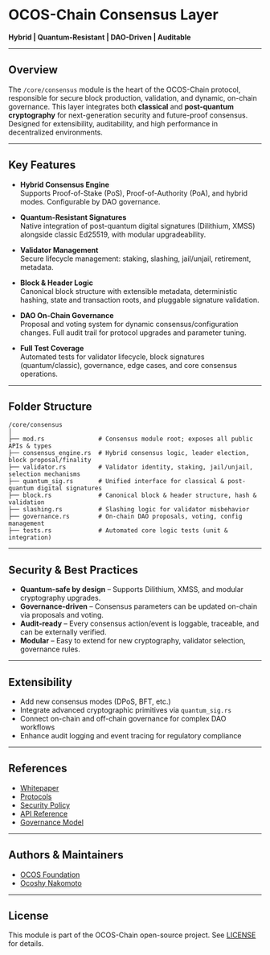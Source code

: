 # OCOS-Chain Consensus Layer

**Hybrid | Quantum-Resistant | DAO-Driven | Auditable**

---

## Overview

The `/core/consensus` module is the heart of the OCOS-Chain protocol, responsible for secure block production, validation, and dynamic, on-chain governance. This layer integrates both **classical** and **post-quantum cryptography** for next-generation security and future-proof consensus. Designed for extensibility, auditability, and high performance in decentralized environments.

---

## Key Features

- **Hybrid Consensus Engine**  
  Supports Proof-of-Stake (PoS), Proof-of-Authority (PoA), and hybrid modes. Configurable by DAO governance.

- **Quantum-Resistant Signatures**  
  Native integration of post-quantum digital signatures (Dilithium, XMSS) alongside classic Ed25519, with modular upgradeability.

- **Validator Management**  
  Secure lifecycle management: staking, slashing, jail/unjail, retirement, metadata.

- **Block & Header Logic**  
  Canonical block structure with extensible metadata, deterministic hashing, state and transaction roots, and pluggable signature validation.

- **DAO On-Chain Governance**  
  Proposal and voting system for dynamic consensus/configuration changes. Full audit trail for protocol upgrades and parameter tuning.

- **Full Test Coverage**  
  Automated tests for validator lifecycle, block signatures (quantum/classic), governance, edge cases, and core consensus operations.

---

## Folder Structure

```
/core/consensus
│
├── mod.rs               # Consensus module root; exposes all public APIs & types
├── consensus_engine.rs  # Hybrid consensus logic, leader election, block proposal/finality
├── validator.rs         # Validator identity, staking, jail/unjail, selection mechanisms
├── quantum_sig.rs       # Unified interface for classical & post-quantum digital signatures
├── block.rs             # Canonical block & header structure, hash & validation
├── slashing.rs          # Slashing logic for validator misbehavior
├── governance.rs        # On-chain DAO proposals, voting, config management
├── tests.rs             # Automated core logic tests (unit & integration)
```

---

## Security & Best Practices

- **Quantum-safe by design** – Supports Dilithium, XMSS, and modular cryptography upgrades.
- **Governance-driven** – Consensus parameters can be updated on-chain via proposals and voting.
- **Audit-ready** – Every consensus action/event is loggable, traceable, and can be externally verified.
- **Modular** – Easy to extend for new cryptography, validator selection, governance rules.

---

## Extensibility

- Add new consensus modes (DPoS, BFT, etc.)
- Integrate advanced cryptographic primitives via `quantum_sig.rs`
- Connect on-chain and off-chain governance for complex DAO workflows
- Enhance audit logging and event tracing for regulatory compliance

---

## References

- [Whitepaper](../../docs/WHITEPAPER.md)
- [Protocols](../../docs/PROTOCOLS.md)
- [Security Policy](../../docs/SECURITY.md)
- [API Reference](../../docs/API.md)
- [Governance Model](../../docs/GOVERNANCE.md)

---

## Authors & Maintainers

- [OCOS Foundation](https://ocos.io)
- [Ocoshy Nakomoto](https://github.com/Ocoshy)

---

## License

This module is part of the OCOS-Chain open-source project. See [LICENSE](../../LICENSE) for details.
